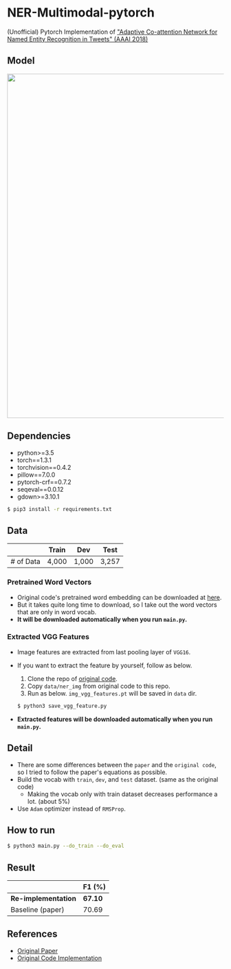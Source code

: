# NER-Multimodal-pytorch

(Unofficial) Pytorch Implementation of ["Adaptive Co-attention Network for Named Entity Recognition in Tweets" (AAAI 2018)](https://www.aaai.org/ocs/index.php/AAAI/AAAI18/paper/view/16432)

## Model

<p float="left" align="center">
    <img width="800" src="https://user-images.githubusercontent.com/28896432/76892333-de934800-68cd-11ea-93ff-16cb22a5cc3f.png" />  
</p>

## Dependencies

- python>=3.5
- torch==1.3.1
- torchvision==0.4.2
- pillow==7.0.0
- pytorch-crf==0.7.2
- seqeval==0.0.12
- gdown>=3.10.1

```bash
$ pip3 install -r requirements.txt
```

## Data

|           | Train | Dev   | Test  |
| --------- | ----- | ----- | ----- |
| # of Data | 4,000 | 1,000 | 3,257 |

### Pretrained Word Vectors

- Original code's pretrained word embedding can be downloaded at [here](https://pan.baidu.com/s/1boSlljL#list/path=%2F).
- But it takes quite long time to download, so I take out the word vectors that are only in word vocab.
- **It will be downloaded automatically when you run `main.py`.**

### Extracted VGG Features

- Image features are extracted from last pooling layer of `VGG16`.
- If you want to extract the feature by yourself, follow as below.

  1. Clone the repo of [original code](https://github.com/jlfu/NERmultimodal).
  2. Copy `data/ner_img` from original code to this repo.
  3. Run as below. `img_vgg_features.pt` will be saved in `data` dir.

  ```bash
  $ python3 save_vgg_feature.py
  ```

- **Extracted features will be downloaded automatically when you run `main.py`.**

## Detail

- There are some differences between the `paper` and the `original code`, so I tried to follow the paper's equations as possible.
- Build the vocab with `train`, `dev`, and `test` dataset. (same as the original code)
  - Making the vocab only with train dataset decreases performance a lot. (about 5%)
- Use `Adam` optimizer instead of `RMSProp`.

## How to run

```bash
$ python3 main.py --do_train --do_eval
```

## Result

|                       | F1 (%)    |
| --------------------- | --------- |
| **Re-implementation** | **67.10** |
| Baseline (paper)      | 70.69     |

## References

- [Original Paper](https://www.aaai.org/ocs/index.php/AAAI/AAAI18/paper/view/16432)
- [Original Code Implementation](https://github.com/jlfu/NERmultimodal)
